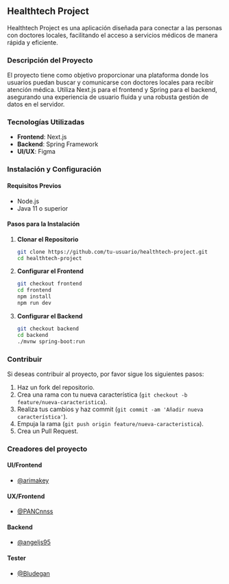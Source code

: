 ## Healthtech Project

Healthtech Project es una aplicación diseñada para conectar a las personas con doctores locales, facilitando el acceso a servicios médicos de manera rápida y eficiente.

### Descripción del Proyecto

El proyecto tiene como objetivo proporcionar una plataforma donde los usuarios puedan buscar y comunicarse con doctores locales para recibir atención médica. Utiliza Next.js para el frontend y Spring para el backend, asegurando una experiencia de usuario fluida y una robusta gestión de datos en el servidor.

### Tecnologías Utilizadas

- **Frontend**: Next.js
- **Backend**: Spring Framework
- **UI/UX**: Figma

### Instalación y Configuración

#### Requisitos Previos

- Node.js
- Java 11 o superior

#### Pasos para la Instalación

1. **Clonar el Repositorio**

    ```bash
    git clone https://github.com/tu-usuario/healthtech-project.git
    cd healthtech-project
    ```

2. **Configurar el Frontend**

    ```bash
    git checkout frontend
    cd frontend
    npm install
    npm run dev
    ```

3. **Configurar el Backend**

    ```bash
    git checkout backend
    cd backend
    ./mvnw spring-boot:run
    ```

### Contribuir

Si deseas contribuir al proyecto, por favor sigue los siguientes pasos:

1. Haz un fork del repositorio.
2. Crea una rama con tu nueva característica (`git checkout -b feature/nueva-caracteristica`).
3. Realiza tus cambios y haz commit (`git commit -am 'Añadir nueva característica'`).
4. Empuja la rama (`git push origin feature/nueva-caracteristica`).
5. Crea un Pull Request.

### Creadores del proyecto

#### UI/Frontend

- [@arimakey](https://github.com/arimakey)

#### UX/Frontend

- [@PANCnnss](https://github.com/PANCnnss)

#### Backend

- [@angeljs95](https://github.com/angeljs95)

#### Tester

- [@Bludegan](https://github.com/Bludegan)